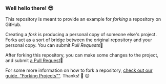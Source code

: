 ### Well hello there! 😎

This repository is meant to provide an example for *forking* a repository on GitHub.

Creating a *fork* is producing a personal copy of someone else's project. Forks act as a sort of bridge between the original repository and your personal copy. You can submit *Pull Requests*🐙

After forking this repository, you can make some changes to the project, and submit [a Pull Request](https://github.com/octocat/Spoon-Knife/pulls)🐴

For some more information on how to fork a repository, [check out our guide, "Forking Projects""](http://guides.github.com/overviews/forking/). Thanks! :sparkling_heart:  😊
